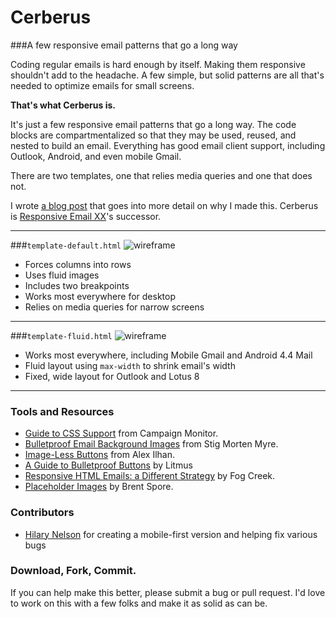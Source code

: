 Cerberus
========

###A few responsive email patterns that go a long way

Coding regular emails is hard enough by itself. Making them responsive shouldn't add to the headache. A few simple, but solid patterns are all that's needed to optimize emails for small screens.

**That's what Cerberus is.**

It's just a few responsive email patterns that go a long way. The code blocks are compartmentalized so that they may be used, reused, and nested to build an email. Everything has good email client support, including Outlook, Android, and even mobile Gmail.

There are two templates, one that relies media queries and one that does not.

I wrote [a blog post](http://www.tedgoas.com/blog/cerberus-responsive-email-templates/) that goes into more detail on why I made this. Cerberus is [Responsive Email XX](https://github.com/TedGoas/Responsive-Email-XX)'s successor.

***

###`template-default.html`
![wireframe](https://raw.github.com/TedGoas/Cerberus/master/assets/wireframe-default.png)
* Forces columns into rows
* Uses fluid images
* Includes two breakpoints
* Works most everywhere for desktop
* Relies on media queries for narrow screens

***

###`template-fluid.html`
![wireframe](https://raw.github.com/TedGoas/Cerberus/master/assets/wireframe-fluid.png)
* Works most everywhere, including Mobile Gmail and Android 4.4 Mail
* Fluid layout using `max-width` to shrink email's width
* Fixed, wide layout for Outlook and Lotus 8

***

### Tools and Resources
* [Guide to CSS Support](http://www.campaignmonitor.com/css) from Campaign Monitor.
* [Bulletproof Email Background Images](http://backgrounds.cm/) from Stig Morten Myre.
* [Image-Less Buttons](http://codepen.io/Omgitsonlyalex/pen/cKEyx) from Alex Ilhan.
* [A Guide to Bulletproof Buttons](https://litmus.com/blog/a-guide-to-bulletproof-buttons-in-email-design) by Litmus
* [Responsive HTML Emails: a Different Strategy](http://blog.fogcreek.com/responsive-html-emails-a-different-strategy/) by Fog Creek.
* [Placeholder Images](http://placehold.it/) by Brent Spore.

### Contributors
* [Hilary Nelson](https://engineering.purdue.edu/people/hilary.m.nelson.1) for creating a mobile-first version and helping fix various bugs

### Download, Fork, Commit.
If you can help make this better, please submit a bug or pull request. I'd love to work on this with a few folks and make it as solid as can be.
